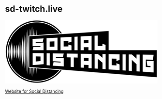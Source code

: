 # sd-twitch.live

[![Social Distancing Logo](/graphics/SD_Logo_Primary.png)](https://sd-twitch.live)

[Website for Social Distancing](https://sd-twitch.live)
